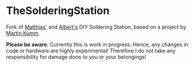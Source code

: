 # TheSolderingStation
Fork of [Matthias'](https://debugginglab.wordpress.com/) and [Albert's](http://e-homelab.flyvotech.com/) DIY Soldering Station, based on a project by [Martin Kumm](http://www.martin-kumm.de).

**Please be aware**: Currently this is work in progress. Hence, any changes in code or hardware are highly experimental! Therefore I do not take any responsibility for damage done to you or your belongings!
 
